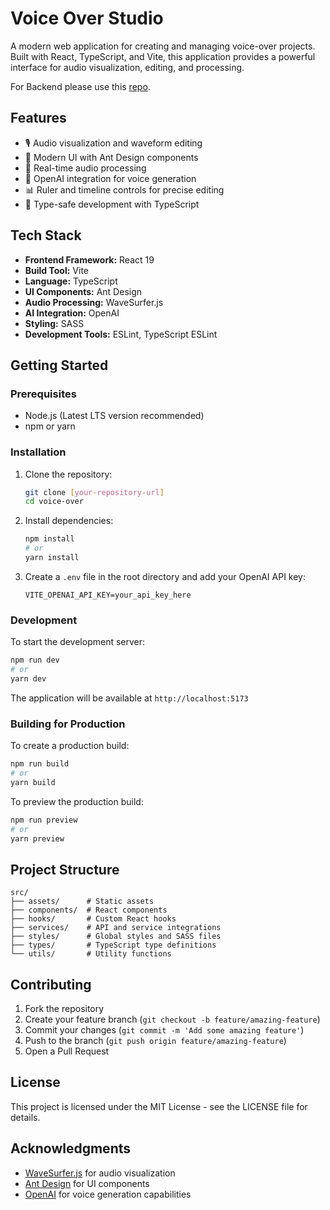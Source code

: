 # Voice Over Studio

A modern web application for creating and managing voice-over projects. Built with React, TypeScript, and Vite, this application provides a powerful interface for audio visualization, editing, and processing.

For Backend please use this [repo](https://github.com/ashishbelwal/ai-bridge).

## Features

- 🎙️ Audio visualization and waveform editing
- 🎨 Modern UI with Ant Design components
- 🔄 Real-time audio processing
- 🤖 OpenAI integration for voice generation
- 📊 Ruler and timeline controls for precise editing
- 🎯 Type-safe development with TypeScript

## Tech Stack

- **Frontend Framework:** React 19
- **Build Tool:** Vite
- **Language:** TypeScript
- **UI Components:** Ant Design
- **Audio Processing:** WaveSurfer.js
- **AI Integration:** OpenAI
- **Styling:** SASS
- **Development Tools:** ESLint, TypeScript ESLint

## Getting Started

### Prerequisites

- Node.js (Latest LTS version recommended)
- npm or yarn

### Installation

1. Clone the repository:

   ```bash
   git clone [your-repository-url]
   cd voice-over
   ```

2. Install dependencies:

   ```bash
   npm install
   # or
   yarn install
   ```

3. Create a `.env` file in the root directory and add your OpenAI API key:
   ```
   VITE_OPENAI_API_KEY=your_api_key_here
   ```

### Development

To start the development server:

```bash
npm run dev
# or
yarn dev
```

The application will be available at `http://localhost:5173`

### Building for Production

To create a production build:

```bash
npm run build
# or
yarn build
```

To preview the production build:

```bash
npm run preview
# or
yarn preview
```

## Project Structure

```
src/
├── assets/      # Static assets
├── components/  # React components
├── hooks/       # Custom React hooks
├── services/    # API and service integrations
├── styles/      # Global styles and SASS files
├── types/       # TypeScript type definitions
└── utils/       # Utility functions
```

## Contributing

1. Fork the repository
2. Create your feature branch (`git checkout -b feature/amazing-feature`)
3. Commit your changes (`git commit -m 'Add some amazing feature'`)
4. Push to the branch (`git push origin feature/amazing-feature`)
5. Open a Pull Request

## License

This project is licensed under the MIT License - see the LICENSE file for details.

## Acknowledgments

- [WaveSurfer.js](https://wavesurfer.js.org/) for audio visualization
- [Ant Design](https://ant.design/) for UI components
- [OpenAI](https://openai.com/) for voice generation capabilities
